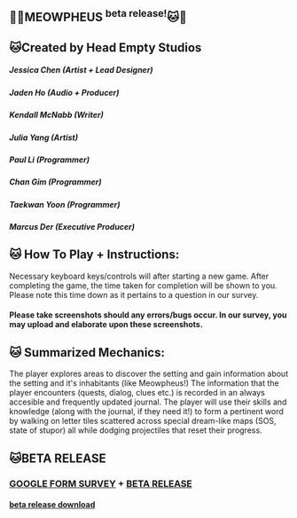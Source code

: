 ## 💙🐱MEOWPHEUS <sup>beta release!</sup>🐱💙

## 🐱Created by Head Empty Studios
##### Jessica Chen  (Artist + Lead Designer) 
#####  Jaden Ho (Audio + Producer)
##### Kendall McNabb (Writer)
##### Julia Yang (Artist)
##### Paul Li (Programmer) 
##### Chan  Gim (Programmer)
##### Taekwan Yoon (Programmer) 
##### Marcus Der (Executive Producer)

## 🐱 How To Play + Instructions: 
Necessary keyboard keys/controls will after starting a new game. After completing the game, the time taken for completion will be shown to you. Please note this time down as it pertains to a question in our survey.
#### Please take screenshots should any errors/bugs occur. In our survey, you may upload and elaborate upon these screenshots.
## 🐱 Summarized Mechanics: 
The player explores areas to discover the setting and gain information about the setting and it's inhabitants (like Meowpheus!)
The information that the player encounters (quests, dialog, clues etc.) is recorded in an always accesible and frequently updated journal.
The player will use their skills and knowledge (along with the journal, if they need it!) to form a pertinent word by walking on letter tiles scattered across special dream-like maps (SOS, state of stupor) all while dodging projectiles that reset their progress.

## 🐱BETA RELEASE
### [GOOGLE FORM SURVEY](/https://forms.gle/fBq5ERNfJQP21Vp29) + [BETA RELEASE](/beta_release)
#### [beta release download](/beta_releast.zip)

